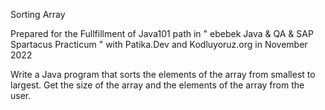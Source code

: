 Sorting Array

Prepared for the Fullfillment of Java101 path in " ebebek Java & QA & SAP Spartacus Practicum " with Patika.Dev and Kodluyoruz.org in November 2022

Write a Java program that sorts the elements of the array from smallest to largest. Get the size of the array and the elements of the array from the user.